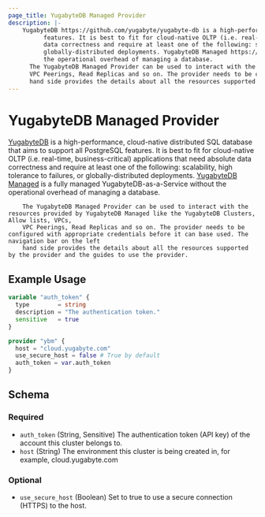 ```yaml
---
page_title: YugabyteDB Managed Provider
description: |-
    YugabyteDB https://github.com/yugabyte/yugabyte-db is a high-performance, cloud-native distributed SQL database that aims to support all PostgreSQL
          features. It is best to fit for cloud-native OLTP (i.e. real-time, business-critical) applications that need absolute
          data correctness and require at least one of the following: scalability, high tolerance to failures, or
          globally-distributed deployments. YugabyteDB Managed https://www.yugabyte.com/managed/ is a fully managed YugabyteDB-as-a-Service without
          the operational overhead of managing a database.
      The YugabyteDB Managed Provider can be used to interact with the resources provided by YugabyteDB Managed like the YugabyteDB Clusters, Allow lists, VPCs, 
      VPC Peerings, Read Replicas and so on. The provider needs to be configured with appropriate credentials before it can base used. The navigation bar on the left 
      hand side provides the details about all the resources supported by the provider and the guides to use the provider.
---
```


# YugabyteDB Managed Provider

[YugabyteDB](https://github.com/yugabyte/yugabyte-db) is a high-performance, cloud-native distributed SQL database that aims to support all PostgreSQL
		features. It is best to fit for cloud-native OLTP (i.e. real-time, business-critical) applications that need absolute
		data correctness and require at least one of the following: scalability, high tolerance to failures, or
		globally-distributed deployments. [YugabyteDB Managed](https://www.yugabyte.com/managed/) is a fully managed YugabyteDB-as-a-Service without
		the operational overhead of managing a database.
		
		The YugabyteDB Managed Provider can be used to interact with the resources provided by YugabyteDB Managed like the YugabyteDB Clusters, Allow lists, VPCs, 
		VPC Peerings, Read Replicas and so on. The provider needs to be configured with appropriate credentials before it can base used. The navigation bar on the left 
		hand side provides the details about all the resources supported by the provider and the guides to use the provider.

## Example Usage

```terraform
variable "auth_token" {
  type        = string
  description = "The authentication token."
  sensitive   = true
}

provider "ybm" {
  host = "cloud.yugabyte.com"
  use_secure_host = false # True by default
  auth_token = var.auth_token
}
```

<!-- schema generated by tfplugindocs -->
## Schema

### Required

- `auth_token` (String, Sensitive) The authentication token (API key) of the account this cluster belongs to.
- `host` (String) The environment this cluster is being created in, for example, cloud.yugabyte.com

### Optional

- `use_secure_host` (Boolean) Set to true to use a secure connection (HTTPS) to the host.

